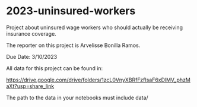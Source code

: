 # 2023-uninsured-workers
Project about uninsured wage workers who should actually be receiving insurance coverage.

The reporter on this project is Arvelisse Bonilla Ramos.

Due Date: 3/10/2023

All data for this project can be found in:

https://drive.google.com/drive/folders/1zcL0VnyXBRfFzfIsaF6xDlMV_phzMaXt?usp=share_link 

The path to the data in your notebooks must include data/